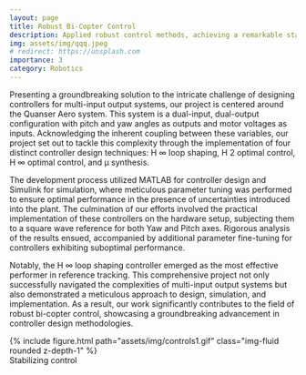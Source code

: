 ```yaml
---
layout: page
title: Robust Bi-Copter Control
description: Applied robust control methods, achieving a remarkable stability margin on the Quanser Bi-copter system
img: assets/img/qqq.jpeg
# redirect: https://unsplash.com
importance: 3
category: Robotics
---
```

<!-- Introducing a solution to the intricate task of designing controllers for multi-input output systems, our project focuses on the Quanser Aero system—a dual-input, dual-output system with pitch and yaw angles as outputs, and motor voltages as inputs. Recognizing the substantial coupling between these variables, our endeavor aimed at addressing this challenge through four distinct controller design techniques: H ∞ loop shaping, H 2 optimal control, H ∞ optimal control, and µ synthesis. Leveraging MATLAB for controller development and Simulink for simulation, I meticulously tuned parameters to ensure optimal performance in the face of uncertainties introduced into the plant. The culmination involved the implementation of controllers on the hardware setup, subjecting them to a square wave reference for both Yaw and Pitch axes. Rigorous analysis of the results ensued, with additional parameter fine-tuning applied to controllers exhibiting suboptimal performance. Notably, the H ∞ loop shaping controller emerged as the most effective performer in reference tracking. This comprehensive project not only navigated the intricacies of multi-input output systems but also showcased a meticulous approach to design, simulation, and implementation, contributing significantly to the field of robust bi-copter control. -->


Presenting a groundbreaking solution to the intricate challenge of designing controllers for multi-input output systems, our project is centered around the Quanser Aero system. This system is a dual-input, dual-output configuration with pitch and yaw angles as outputs and motor voltages as inputs. Acknowledging the inherent coupling between these variables, our project set out to tackle this complexity through the implementation of four distinct controller design techniques: H ∞ loop shaping, H 2 optimal control, H ∞ optimal control, and µ synthesis.

The development process utilized MATLAB for controller design and Simulink for simulation, where meticulous parameter tuning was performed to ensure optimal performance in the presence of uncertainties introduced into the plant. The culmination of our efforts involved the practical implementation of these controllers on the hardware setup, subjecting them to a square wave reference for both Yaw and Pitch axes. Rigorous analysis of the results ensued, accompanied by additional parameter fine-tuning for controllers exhibiting suboptimal performance.

Notably, the H ∞ loop shaping controller emerged as the most effective performer in reference tracking. This comprehensive project not only successfully navigated the complexities of multi-input output systems but also demonstrated a meticulous approach to design, simulation, and implementation. As a result, our work significantly contributes to the field of robust bi-copter control, showcasing a groundbreaking advancement in controller design methodologies.

<div class="row justify-content-sm-center">
    <div class="col-sm mt-3 mt-md-0">
        {% include figure.html path="assets/img/controls1.gif"  class="img-fluid rounded z-depth-1" %}
    </div>
</div> 
<div class="caption">
    Stabilizing control
</div>